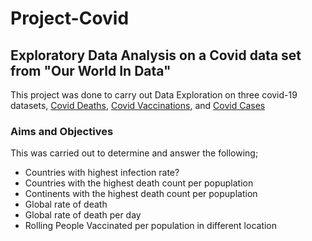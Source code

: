 # Project-Covid
## Exploratory Data Analysis on a Covid data set from "Our World In Data"

This project was done to carry out Data Exploration on three covid-19 datasets, [Covid Deaths](https://ourworldindata.org/covid-deathshttps://ourworldindata.org/covid-vaccinations), [Covid Vaccinations](https://ourworldindata.org/covid-vaccinations), and [Covid Cases](https://ourworldindata.org/covid-cases)

### Aims and Objectives
This was carried out to determine and answer the following;
* Countries with highest infection rate?
* Countries with the highest death count per popuplation
* Continents with the highest death count per popuplation
* Global rate of death
* Global rate of death per day
* Rolling People Vaccinated per population in different location


